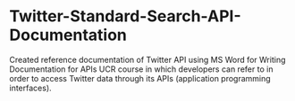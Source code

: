 # Twitter-Standard-Search-API-Documentation
Created reference documentation of Twitter API using MS Word for Writing Documentation for APIs UCR course in which developers can refer to in order to access Twitter data through its APIs (application programming interfaces). 
